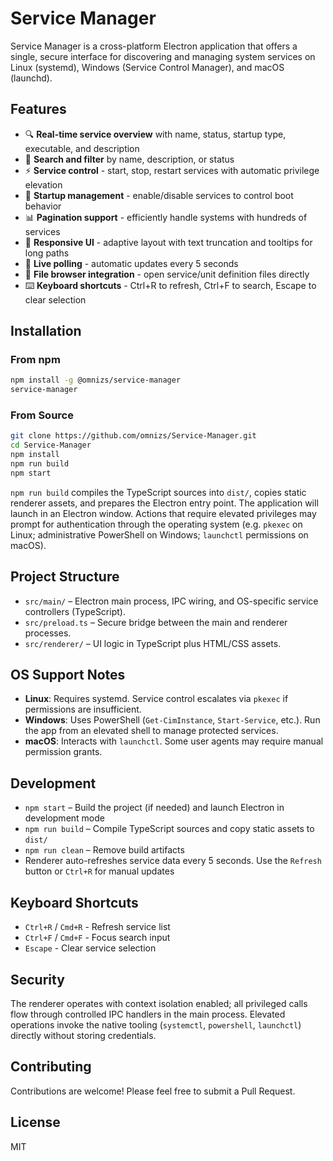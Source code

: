 # Service Manager

Service Manager is a cross-platform Electron application that offers a single, secure interface for discovering and managing system services on Linux (systemd), Windows (Service Control Manager), and macOS (launchd).

## Features

- 🔍 **Real-time service overview** with name, status, startup type, executable, and description
- 🔎 **Search and filter** by name, description, or status
- ⚡ **Service control** - start, stop, restart services with automatic privilege elevation
- 🔧 **Startup management** - enable/disable services to control boot behavior
- 📊 **Pagination support** - efficiently handle systems with hundreds of services
- 🎨 **Responsive UI** - adaptive layout with text truncation and tooltips for long paths
- 🔄 **Live polling** - automatic updates every 5 seconds
- 📁 **File browser integration** - open service/unit definition files directly
- ⌨️ **Keyboard shortcuts** - Ctrl+R to refresh, Ctrl+F to search, Escape to clear selection

## Installation

### From npm

```bash
npm install -g @omnizs/service-manager
service-manager
```

### From Source

```bash
git clone https://github.com/omnizs/Service-Manager.git
cd Service-Manager
npm install
npm run build
npm start
```

`npm run build` compiles the TypeScript sources into `dist/`, copies static renderer assets, and prepares the Electron entry point. The application will launch in an Electron window. Actions that require elevated privileges may prompt for authentication through the operating system (e.g. `pkexec` on Linux; administrative PowerShell on Windows; `launchctl` permissions on macOS).

## Project Structure

- `src/main/` – Electron main process, IPC wiring, and OS-specific service controllers (TypeScript).
- `src/preload.ts` – Secure bridge between the main and renderer processes.
- `src/renderer/` – UI logic in TypeScript plus HTML/CSS assets.

## OS Support Notes

- **Linux**: Requires systemd. Service control escalates via `pkexec` if permissions are insufficient.
- **Windows**: Uses PowerShell (`Get-CimInstance`, `Start-Service`, etc.). Run the app from an elevated shell to manage protected services.
- **macOS**: Interacts with `launchctl`. Some user agents may require manual permission grants.

## Development

- `npm start` – Build the project (if needed) and launch Electron in development mode
- `npm run build` – Compile TypeScript sources and copy static assets to `dist/`
- `npm run clean` – Remove build artifacts
- Renderer auto-refreshes service data every 5 seconds. Use the `Refresh` button or `Ctrl+R` for manual updates

## Keyboard Shortcuts

- `Ctrl+R` / `Cmd+R` - Refresh service list
- `Ctrl+F` / `Cmd+F` - Focus search input
- `Escape` - Clear service selection

## Security

The renderer operates with context isolation enabled; all privileged calls flow through controlled IPC handlers in the main process. Elevated operations invoke the native tooling (`systemctl`, `powershell`, `launchctl`) directly without storing credentials.

## Contributing

Contributions are welcome! Please feel free to submit a Pull Request.

## License

MIT


